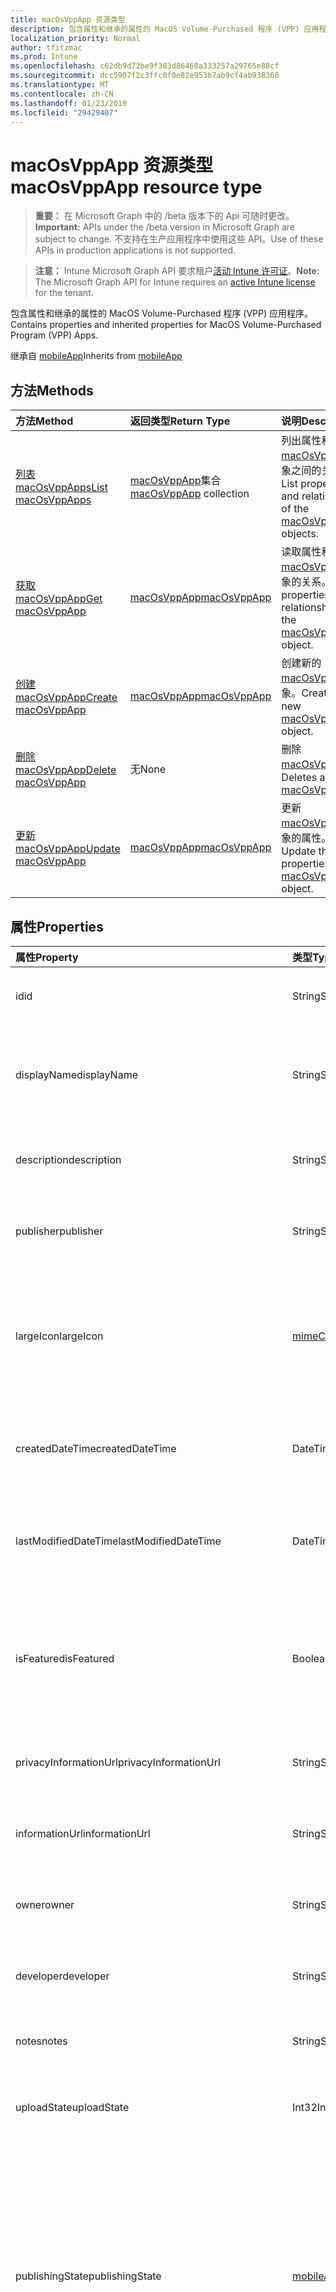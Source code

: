 ```yaml
---
title: macOsVppApp 资源类型
description: 包含属性和继承的属性的 MacOS Volume-Purchased 程序 (VPP) 应用程序。
localization_priority: Normal
author: tfitzmac
ms.prod: Intune
ms.openlocfilehash: c62db9d72be9f303d86468a333257a29765e88cf
ms.sourcegitcommit: dcc5907f2c3ffc0f0e82e953b7ab9cf4ab938360
ms.translationtype: MT
ms.contentlocale: zh-CN
ms.lasthandoff: 01/23/2019
ms.locfileid: "29429407"
---
```

# <a name="macosvppapp-resource-type"></a><span data-ttu-id="4b7e1-103">macOsVppApp 资源类型</span><span class="sxs-lookup"><span data-stu-id="4b7e1-103">macOsVppApp resource type</span></span>

> <span data-ttu-id="4b7e1-104">**重要：** 在 Microsoft Graph 中的 /beta 版本下的 Api 可随时更改。</span><span class="sxs-lookup"><span data-stu-id="4b7e1-104">**Important:** APIs under the /beta version in Microsoft Graph are subject to change.</span></span> <span data-ttu-id="4b7e1-105">不支持在生产应用程序中使用这些 API。</span><span class="sxs-lookup"><span data-stu-id="4b7e1-105">Use of these APIs in production applications is not supported.</span></span>

> <span data-ttu-id="4b7e1-106">**注意：** Intune Microsoft Graph API 要求租户[活动 Intune 许可证](https://go.microsoft.com/fwlink/?linkid=839381)。</span><span class="sxs-lookup"><span data-stu-id="4b7e1-106">**Note:** The Microsoft Graph API for Intune requires an [active Intune license](https://go.microsoft.com/fwlink/?linkid=839381) for the tenant.</span></span>

<span data-ttu-id="4b7e1-107">包含属性和继承的属性的 MacOS Volume-Purchased 程序 (VPP) 应用程序。</span><span class="sxs-lookup"><span data-stu-id="4b7e1-107">Contains properties and inherited properties for MacOS Volume-Purchased Program (VPP) Apps.</span></span>


<span data-ttu-id="4b7e1-108">继承自 [mobileApp](../resources/intune-apps-mobileapp.md)</span><span class="sxs-lookup"><span data-stu-id="4b7e1-108">Inherits from [mobileApp](../resources/intune-apps-mobileapp.md)</span></span>

## <a name="methods"></a><span data-ttu-id="4b7e1-109">方法</span><span class="sxs-lookup"><span data-stu-id="4b7e1-109">Methods</span></span>
|<span data-ttu-id="4b7e1-110">方法</span><span class="sxs-lookup"><span data-stu-id="4b7e1-110">Method</span></span>|<span data-ttu-id="4b7e1-111">返回类型</span><span class="sxs-lookup"><span data-stu-id="4b7e1-111">Return Type</span></span>|<span data-ttu-id="4b7e1-112">说明</span><span class="sxs-lookup"><span data-stu-id="4b7e1-112">Description</span></span>|
|:---|:---|:---|
|[<span data-ttu-id="4b7e1-113">列表 macOsVppApps</span><span class="sxs-lookup"><span data-stu-id="4b7e1-113">List macOsVppApps</span></span>](../api/intune-apps-macosvppapp-list.md)|<span data-ttu-id="4b7e1-114">[macOsVppApp](../resources/intune-apps-macosvppapp.md)集合</span><span class="sxs-lookup"><span data-stu-id="4b7e1-114">[macOsVppApp](../resources/intune-apps-macosvppapp.md) collection</span></span>|<span data-ttu-id="4b7e1-115">列出属性和[macOsVppApp](../resources/intune-apps-macosvppapp.md)对象之间的关系。</span><span class="sxs-lookup"><span data-stu-id="4b7e1-115">List properties and relationships of the [macOsVppApp](../resources/intune-apps-macosvppapp.md) objects.</span></span>|
|[<span data-ttu-id="4b7e1-116">获取 macOsVppApp</span><span class="sxs-lookup"><span data-stu-id="4b7e1-116">Get macOsVppApp</span></span>](../api/intune-apps-macosvppapp-get.md)|[<span data-ttu-id="4b7e1-117">macOsVppApp</span><span class="sxs-lookup"><span data-stu-id="4b7e1-117">macOsVppApp</span></span>](../resources/intune-apps-macosvppapp.md)|<span data-ttu-id="4b7e1-118">读取属性和[macOsVppApp](../resources/intune-apps-macosvppapp.md)对象的关系。</span><span class="sxs-lookup"><span data-stu-id="4b7e1-118">Read properties and relationships of the [macOsVppApp](../resources/intune-apps-macosvppapp.md) object.</span></span>|
|[<span data-ttu-id="4b7e1-119">创建 macOsVppApp</span><span class="sxs-lookup"><span data-stu-id="4b7e1-119">Create macOsVppApp</span></span>](../api/intune-apps-macosvppapp-create.md)|[<span data-ttu-id="4b7e1-120">macOsVppApp</span><span class="sxs-lookup"><span data-stu-id="4b7e1-120">macOsVppApp</span></span>](../resources/intune-apps-macosvppapp.md)|<span data-ttu-id="4b7e1-121">创建新的[macOsVppApp](../resources/intune-apps-macosvppapp.md)对象。</span><span class="sxs-lookup"><span data-stu-id="4b7e1-121">Create a new [macOsVppApp](../resources/intune-apps-macosvppapp.md) object.</span></span>|
|[<span data-ttu-id="4b7e1-122">删除 macOsVppApp</span><span class="sxs-lookup"><span data-stu-id="4b7e1-122">Delete macOsVppApp</span></span>](../api/intune-apps-macosvppapp-delete.md)|<span data-ttu-id="4b7e1-123">无</span><span class="sxs-lookup"><span data-stu-id="4b7e1-123">None</span></span>|<span data-ttu-id="4b7e1-124">删除[macOsVppApp](../resources/intune-apps-macosvppapp.md)。</span><span class="sxs-lookup"><span data-stu-id="4b7e1-124">Deletes a [macOsVppApp](../resources/intune-apps-macosvppapp.md).</span></span>|
|[<span data-ttu-id="4b7e1-125">更新 macOsVppApp</span><span class="sxs-lookup"><span data-stu-id="4b7e1-125">Update macOsVppApp</span></span>](../api/intune-apps-macosvppapp-update.md)|[<span data-ttu-id="4b7e1-126">macOsVppApp</span><span class="sxs-lookup"><span data-stu-id="4b7e1-126">macOsVppApp</span></span>](../resources/intune-apps-macosvppapp.md)|<span data-ttu-id="4b7e1-127">更新[macOsVppApp](../resources/intune-apps-macosvppapp.md)对象的属性。</span><span class="sxs-lookup"><span data-stu-id="4b7e1-127">Update the properties of a [macOsVppApp](../resources/intune-apps-macosvppapp.md) object.</span></span>|

## <a name="properties"></a><span data-ttu-id="4b7e1-128">属性</span><span class="sxs-lookup"><span data-stu-id="4b7e1-128">Properties</span></span>
|<span data-ttu-id="4b7e1-129">属性</span><span class="sxs-lookup"><span data-stu-id="4b7e1-129">Property</span></span>|<span data-ttu-id="4b7e1-130">类型</span><span class="sxs-lookup"><span data-stu-id="4b7e1-130">Type</span></span>|<span data-ttu-id="4b7e1-131">说明</span><span class="sxs-lookup"><span data-stu-id="4b7e1-131">Description</span></span>|
|:---|:---|:---|
|<span data-ttu-id="4b7e1-132">id</span><span class="sxs-lookup"><span data-stu-id="4b7e1-132">id</span></span>|<span data-ttu-id="4b7e1-133">String</span><span class="sxs-lookup"><span data-stu-id="4b7e1-133">String</span></span>|<span data-ttu-id="4b7e1-134">实体的键。</span><span class="sxs-lookup"><span data-stu-id="4b7e1-134">Key of the entity.</span></span> <span data-ttu-id="4b7e1-135">继承自 [mobileApp](../resources/intune-apps-mobileapp.md)</span><span class="sxs-lookup"><span data-stu-id="4b7e1-135">Inherited from [mobileApp](../resources/intune-apps-mobileapp.md)</span></span>|
|<span data-ttu-id="4b7e1-136">displayName</span><span class="sxs-lookup"><span data-stu-id="4b7e1-136">displayName</span></span>|<span data-ttu-id="4b7e1-137">String</span><span class="sxs-lookup"><span data-stu-id="4b7e1-137">String</span></span>|<span data-ttu-id="4b7e1-138">管理员提供或导入的应用标题。</span><span class="sxs-lookup"><span data-stu-id="4b7e1-138">The admin provided or imported title of the app.</span></span> <span data-ttu-id="4b7e1-139">继承自 [mobileApp](../resources/intune-apps-mobileapp.md)</span><span class="sxs-lookup"><span data-stu-id="4b7e1-139">Inherited from [mobileApp](../resources/intune-apps-mobileapp.md)</span></span>|
|<span data-ttu-id="4b7e1-140">description</span><span class="sxs-lookup"><span data-stu-id="4b7e1-140">description</span></span>|<span data-ttu-id="4b7e1-141">String</span><span class="sxs-lookup"><span data-stu-id="4b7e1-141">String</span></span>|<span data-ttu-id="4b7e1-142">应用的说明。</span><span class="sxs-lookup"><span data-stu-id="4b7e1-142">The description of the app.</span></span> <span data-ttu-id="4b7e1-143">继承自 [mobileApp](../resources/intune-apps-mobileapp.md)</span><span class="sxs-lookup"><span data-stu-id="4b7e1-143">Inherited from [mobileApp](../resources/intune-apps-mobileapp.md)</span></span>|
|<span data-ttu-id="4b7e1-144">publisher</span><span class="sxs-lookup"><span data-stu-id="4b7e1-144">publisher</span></span>|<span data-ttu-id="4b7e1-145">String</span><span class="sxs-lookup"><span data-stu-id="4b7e1-145">String</span></span>|<span data-ttu-id="4b7e1-146">应用的发布者。</span><span class="sxs-lookup"><span data-stu-id="4b7e1-146">The publisher of the app.</span></span> <span data-ttu-id="4b7e1-147">继承自 [mobileApp](../resources/intune-apps-mobileapp.md)</span><span class="sxs-lookup"><span data-stu-id="4b7e1-147">Inherited from [mobileApp](../resources/intune-apps-mobileapp.md)</span></span>|
|<span data-ttu-id="4b7e1-148">largeIcon</span><span class="sxs-lookup"><span data-stu-id="4b7e1-148">largeIcon</span></span>|[<span data-ttu-id="4b7e1-149">mimeContent</span><span class="sxs-lookup"><span data-stu-id="4b7e1-149">mimeContent</span></span>](../resources/intune-shared-mimecontent.md)|<span data-ttu-id="4b7e1-150">要显示在应用详细信息中并用于图标上传的大图标。</span><span class="sxs-lookup"><span data-stu-id="4b7e1-150">The large icon, to be displayed in the app details and used for upload of the icon.</span></span> <span data-ttu-id="4b7e1-151">继承自 [mobileApp](../resources/intune-apps-mobileapp.md)</span><span class="sxs-lookup"><span data-stu-id="4b7e1-151">Inherited from [mobileApp](../resources/intune-apps-mobileapp.md)</span></span>|
|<span data-ttu-id="4b7e1-152">createdDateTime</span><span class="sxs-lookup"><span data-stu-id="4b7e1-152">createdDateTime</span></span>|<span data-ttu-id="4b7e1-153">DateTimeOffset</span><span class="sxs-lookup"><span data-stu-id="4b7e1-153">DateTimeOffset</span></span>|<span data-ttu-id="4b7e1-154">创建应用的日期和时间。</span><span class="sxs-lookup"><span data-stu-id="4b7e1-154">The date and time the app was created.</span></span> <span data-ttu-id="4b7e1-155">继承自 [mobileApp](../resources/intune-apps-mobileapp.md)</span><span class="sxs-lookup"><span data-stu-id="4b7e1-155">Inherited from [mobileApp](../resources/intune-apps-mobileapp.md)</span></span>|
|<span data-ttu-id="4b7e1-156">lastModifiedDateTime</span><span class="sxs-lookup"><span data-stu-id="4b7e1-156">lastModifiedDateTime</span></span>|<span data-ttu-id="4b7e1-157">DateTimeOffset</span><span class="sxs-lookup"><span data-stu-id="4b7e1-157">DateTimeOffset</span></span>|<span data-ttu-id="4b7e1-158">上次修改应用的日期和时间。</span><span class="sxs-lookup"><span data-stu-id="4b7e1-158">The date and time the app was last modified.</span></span> <span data-ttu-id="4b7e1-159">继承自 [mobileApp](../resources/intune-apps-mobileapp.md)</span><span class="sxs-lookup"><span data-stu-id="4b7e1-159">Inherited from [mobileApp](../resources/intune-apps-mobileapp.md)</span></span>|
|<span data-ttu-id="4b7e1-160">isFeatured</span><span class="sxs-lookup"><span data-stu-id="4b7e1-160">isFeatured</span></span>|<span data-ttu-id="4b7e1-161">Boolean</span><span class="sxs-lookup"><span data-stu-id="4b7e1-161">Boolean</span></span>|<span data-ttu-id="4b7e1-162">指示应用是否被管理员标记为特色的值。继承自 [mobileApp](../resources/intune-apps-mobileapp.md)</span><span class="sxs-lookup"><span data-stu-id="4b7e1-162">The value indicating whether the app is marked as featured by the admin. Inherited from [mobileApp](../resources/intune-apps-mobileapp.md)</span></span>|
|<span data-ttu-id="4b7e1-163">privacyInformationUrl</span><span class="sxs-lookup"><span data-stu-id="4b7e1-163">privacyInformationUrl</span></span>|<span data-ttu-id="4b7e1-164">String</span><span class="sxs-lookup"><span data-stu-id="4b7e1-164">String</span></span>|<span data-ttu-id="4b7e1-165">隐私声明 Url。</span><span class="sxs-lookup"><span data-stu-id="4b7e1-165">The privacy statement Url.</span></span> <span data-ttu-id="4b7e1-166">继承自 [mobileApp](../resources/intune-apps-mobileapp.md)</span><span class="sxs-lookup"><span data-stu-id="4b7e1-166">Inherited from [mobileApp](../resources/intune-apps-mobileapp.md)</span></span>|
|<span data-ttu-id="4b7e1-167">informationUrl</span><span class="sxs-lookup"><span data-stu-id="4b7e1-167">informationUrl</span></span>|<span data-ttu-id="4b7e1-168">String</span><span class="sxs-lookup"><span data-stu-id="4b7e1-168">String</span></span>|<span data-ttu-id="4b7e1-169">详细信息 Url。</span><span class="sxs-lookup"><span data-stu-id="4b7e1-169">The more information Url.</span></span> <span data-ttu-id="4b7e1-170">继承自 [mobileApp](../resources/intune-apps-mobileapp.md)</span><span class="sxs-lookup"><span data-stu-id="4b7e1-170">Inherited from [mobileApp](../resources/intune-apps-mobileapp.md)</span></span>|
|<span data-ttu-id="4b7e1-171">owner</span><span class="sxs-lookup"><span data-stu-id="4b7e1-171">owner</span></span>|<span data-ttu-id="4b7e1-172">String</span><span class="sxs-lookup"><span data-stu-id="4b7e1-172">String</span></span>|<span data-ttu-id="4b7e1-173">应用的所有者。</span><span class="sxs-lookup"><span data-stu-id="4b7e1-173">The owner of the app.</span></span> <span data-ttu-id="4b7e1-174">继承自 [mobileApp](../resources/intune-apps-mobileapp.md)</span><span class="sxs-lookup"><span data-stu-id="4b7e1-174">Inherited from [mobileApp](../resources/intune-apps-mobileapp.md)</span></span>|
|<span data-ttu-id="4b7e1-175">developer</span><span class="sxs-lookup"><span data-stu-id="4b7e1-175">developer</span></span>|<span data-ttu-id="4b7e1-176">String</span><span class="sxs-lookup"><span data-stu-id="4b7e1-176">String</span></span>|<span data-ttu-id="4b7e1-177">应用的开发者。</span><span class="sxs-lookup"><span data-stu-id="4b7e1-177">The developer of the app.</span></span> <span data-ttu-id="4b7e1-178">继承自 [mobileApp](../resources/intune-apps-mobileapp.md)</span><span class="sxs-lookup"><span data-stu-id="4b7e1-178">Inherited from [mobileApp](../resources/intune-apps-mobileapp.md)</span></span>|
|<span data-ttu-id="4b7e1-179">notes</span><span class="sxs-lookup"><span data-stu-id="4b7e1-179">notes</span></span>|<span data-ttu-id="4b7e1-180">String</span><span class="sxs-lookup"><span data-stu-id="4b7e1-180">String</span></span>|<span data-ttu-id="4b7e1-181">应用的备注。</span><span class="sxs-lookup"><span data-stu-id="4b7e1-181">Notes for the app.</span></span> <span data-ttu-id="4b7e1-182">继承自 [mobileApp](../resources/intune-apps-mobileapp.md)</span><span class="sxs-lookup"><span data-stu-id="4b7e1-182">Inherited from [mobileApp](../resources/intune-apps-mobileapp.md)</span></span>|
|<span data-ttu-id="4b7e1-183">uploadState</span><span class="sxs-lookup"><span data-stu-id="4b7e1-183">uploadState</span></span>|<span data-ttu-id="4b7e1-184">Int32</span><span class="sxs-lookup"><span data-stu-id="4b7e1-184">Int32</span></span>|<span data-ttu-id="4b7e1-185">上载状态。</span><span class="sxs-lookup"><span data-stu-id="4b7e1-185">The upload state.</span></span> <span data-ttu-id="4b7e1-186">继承自 [mobileApp](../resources/intune-apps-mobileapp.md)</span><span class="sxs-lookup"><span data-stu-id="4b7e1-186">Inherited from [mobileApp](../resources/intune-apps-mobileapp.md)</span></span>|
|<span data-ttu-id="4b7e1-187">publishingState</span><span class="sxs-lookup"><span data-stu-id="4b7e1-187">publishingState</span></span>|[<span data-ttu-id="4b7e1-188">mobileAppPublishingState</span><span class="sxs-lookup"><span data-stu-id="4b7e1-188">mobileAppPublishingState</span></span>](../resources/intune-apps-mobileapppublishingstate.md)|<span data-ttu-id="4b7e1-189">应用的发布状态。</span><span class="sxs-lookup"><span data-stu-id="4b7e1-189">The publishing state for the app.</span></span> <span data-ttu-id="4b7e1-190">除非应用已发布，否则无法分配应用。</span><span class="sxs-lookup"><span data-stu-id="4b7e1-190">The app cannot be assigned unless the app is published.</span></span> <span data-ttu-id="4b7e1-191">继承自[mobileApp](../resources/intune-apps-mobileapp.md)。</span><span class="sxs-lookup"><span data-stu-id="4b7e1-191">Inherited from [mobileApp](../resources/intune-apps-mobileapp.md).</span></span> <span data-ttu-id="4b7e1-192">可取值为：`notPublished`、`processing`、`published`。</span><span class="sxs-lookup"><span data-stu-id="4b7e1-192">Possible values are: `notPublished`, `processing`, `published`.</span></span>|
|<span data-ttu-id="4b7e1-193">isAssigned</span><span class="sxs-lookup"><span data-stu-id="4b7e1-193">isAssigned</span></span>|<span data-ttu-id="4b7e1-194">Boolean</span><span class="sxs-lookup"><span data-stu-id="4b7e1-194">Boolean</span></span>|<span data-ttu-id="4b7e1-195">值，指示是否将应用程序分配给至少一个组。</span><span class="sxs-lookup"><span data-stu-id="4b7e1-195">The value indicating whether the app is assigned to at least one group.</span></span> <span data-ttu-id="4b7e1-196">继承自 [mobileApp](../resources/intune-apps-mobileapp.md)</span><span class="sxs-lookup"><span data-stu-id="4b7e1-196">Inherited from [mobileApp](../resources/intune-apps-mobileapp.md)</span></span>|
|<span data-ttu-id="4b7e1-197">roleScopeTagIds</span><span class="sxs-lookup"><span data-stu-id="4b7e1-197">roleScopeTagIds</span></span>|<span data-ttu-id="4b7e1-198">String 集合</span><span class="sxs-lookup"><span data-stu-id="4b7e1-198">String collection</span></span>|<span data-ttu-id="4b7e1-199">此移动应用程序的作用域标记 id 的列表。</span><span class="sxs-lookup"><span data-stu-id="4b7e1-199">List of scope tag ids for this mobile app.</span></span> <span data-ttu-id="4b7e1-200">继承自 [mobileApp](../resources/intune-apps-mobileapp.md)</span><span class="sxs-lookup"><span data-stu-id="4b7e1-200">Inherited from [mobileApp](../resources/intune-apps-mobileapp.md)</span></span>|
|<span data-ttu-id="4b7e1-201">usedLicenseCount</span><span class="sxs-lookup"><span data-stu-id="4b7e1-201">usedLicenseCount</span></span>|<span data-ttu-id="4b7e1-202">Int32</span><span class="sxs-lookup"><span data-stu-id="4b7e1-202">Int32</span></span>|<span data-ttu-id="4b7e1-203">使用中的 VPP 许可证数量。</span><span class="sxs-lookup"><span data-stu-id="4b7e1-203">The number of VPP licenses in use.</span></span>|
|<span data-ttu-id="4b7e1-204">totalLicenseCount</span><span class="sxs-lookup"><span data-stu-id="4b7e1-204">totalLicenseCount</span></span>|<span data-ttu-id="4b7e1-205">Int32</span><span class="sxs-lookup"><span data-stu-id="4b7e1-205">Int32</span></span>|<span data-ttu-id="4b7e1-206">VPP 许可证的总数。</span><span class="sxs-lookup"><span data-stu-id="4b7e1-206">The total number of VPP licenses.</span></span>|
|<span data-ttu-id="4b7e1-207">releaseDateTime</span><span class="sxs-lookup"><span data-stu-id="4b7e1-207">releaseDateTime</span></span>|<span data-ttu-id="4b7e1-208">DateTimeOffset</span><span class="sxs-lookup"><span data-stu-id="4b7e1-208">DateTimeOffset</span></span>|<span data-ttu-id="4b7e1-209">VPP 应用程序的发布日期和时间。</span><span class="sxs-lookup"><span data-stu-id="4b7e1-209">The VPP application release date and time.</span></span>|
|<span data-ttu-id="4b7e1-210">appStoreUrl</span><span class="sxs-lookup"><span data-stu-id="4b7e1-210">appStoreUrl</span></span>|<span data-ttu-id="4b7e1-211">String</span><span class="sxs-lookup"><span data-stu-id="4b7e1-211">String</span></span>|<span data-ttu-id="4b7e1-212">存储 URL。</span><span class="sxs-lookup"><span data-stu-id="4b7e1-212">The store URL.</span></span>|
|<span data-ttu-id="4b7e1-213">licensingType</span><span class="sxs-lookup"><span data-stu-id="4b7e1-213">licensingType</span></span>|[<span data-ttu-id="4b7e1-214">vppLicensingType</span><span class="sxs-lookup"><span data-stu-id="4b7e1-214">vppLicensingType</span></span>](../resources/intune-apps-vpplicensingtype.md)|<span data-ttu-id="4b7e1-215">受支持的许可证类型。</span><span class="sxs-lookup"><span data-stu-id="4b7e1-215">The supported License Type.</span></span>|
|<span data-ttu-id="4b7e1-216">vppTokenOrganizationName</span><span class="sxs-lookup"><span data-stu-id="4b7e1-216">vppTokenOrganizationName</span></span>|<span data-ttu-id="4b7e1-217">String</span><span class="sxs-lookup"><span data-stu-id="4b7e1-217">String</span></span>|<span data-ttu-id="4b7e1-218">与 Apple Volume Purchase Program 令牌关联的组织</span><span class="sxs-lookup"><span data-stu-id="4b7e1-218">The organization associated with the Apple Volume Purchase Program Token</span></span>|
|<span data-ttu-id="4b7e1-219">vppTokenAccountType</span><span class="sxs-lookup"><span data-stu-id="4b7e1-219">vppTokenAccountType</span></span>|[<span data-ttu-id="4b7e1-220">vppTokenAccountType</span><span class="sxs-lookup"><span data-stu-id="4b7e1-220">vppTokenAccountType</span></span>](../resources/intune-shared-vpptokenaccounttype.md)|<span data-ttu-id="4b7e1-221">与给定的 Apple Volume Purchase Program 令牌关联的批量购买计划的类型。</span><span class="sxs-lookup"><span data-stu-id="4b7e1-221">The type of volume purchase program which the given Apple Volume Purchase Program Token is associated with.</span></span> <span data-ttu-id="4b7e1-222">可取值为：`business`、`education`。</span><span class="sxs-lookup"><span data-stu-id="4b7e1-222">Possible values are: `business`, `education`.</span></span> <span data-ttu-id="4b7e1-223">可取值为：`business`、`education`。</span><span class="sxs-lookup"><span data-stu-id="4b7e1-223">Possible values are: `business`, `education`.</span></span>|
|<span data-ttu-id="4b7e1-224">vppTokenAppleId</span><span class="sxs-lookup"><span data-stu-id="4b7e1-224">vppTokenAppleId</span></span>|<span data-ttu-id="4b7e1-225">String</span><span class="sxs-lookup"><span data-stu-id="4b7e1-225">String</span></span>|<span data-ttu-id="4b7e1-226">与给定的 Apple Volume Purchase Program 令牌关联的 Apple ID。</span><span class="sxs-lookup"><span data-stu-id="4b7e1-226">The Apple Id associated with the given Apple Volume Purchase Program Token.</span></span>|
|<span data-ttu-id="4b7e1-227">bundleId</span><span class="sxs-lookup"><span data-stu-id="4b7e1-227">bundleId</span></span>|<span data-ttu-id="4b7e1-228">String</span><span class="sxs-lookup"><span data-stu-id="4b7e1-228">String</span></span>|<span data-ttu-id="4b7e1-229">标识名称。</span><span class="sxs-lookup"><span data-stu-id="4b7e1-229">The Identity Name.</span></span>|
|<span data-ttu-id="4b7e1-230">vppTokenId</span><span class="sxs-lookup"><span data-stu-id="4b7e1-230">vppTokenId</span></span>|<span data-ttu-id="4b7e1-231">String</span><span class="sxs-lookup"><span data-stu-id="4b7e1-231">String</span></span>|<span data-ttu-id="4b7e1-232">与此应用程序关联的 VPP 标记的标识符。</span><span class="sxs-lookup"><span data-stu-id="4b7e1-232">Identifier of the VPP token associated with this app.</span></span>|
|<span data-ttu-id="4b7e1-233">revokeLicenseActionResults</span><span class="sxs-lookup"><span data-stu-id="4b7e1-233">revokeLicenseActionResults</span></span>|<span data-ttu-id="4b7e1-234">[macOsVppAppRevokeLicensesActionResult](../resources/intune-apps-macosvppapprevokelicensesactionresult.md)集合</span><span class="sxs-lookup"><span data-stu-id="4b7e1-234">[macOsVppAppRevokeLicensesActionResult](../resources/intune-apps-macosvppapprevokelicensesactionresult.md) collection</span></span>|<span data-ttu-id="4b7e1-235">结果的撤消此应用程序许可证操作。</span><span class="sxs-lookup"><span data-stu-id="4b7e1-235">Results of revoke license actions on this app.</span></span>|

## <a name="relationships"></a><span data-ttu-id="4b7e1-236">关系</span><span class="sxs-lookup"><span data-stu-id="4b7e1-236">Relationships</span></span>
|<span data-ttu-id="4b7e1-237">关系</span><span class="sxs-lookup"><span data-stu-id="4b7e1-237">Relationship</span></span>|<span data-ttu-id="4b7e1-238">类型</span><span class="sxs-lookup"><span data-stu-id="4b7e1-238">Type</span></span>|<span data-ttu-id="4b7e1-239">说明</span><span class="sxs-lookup"><span data-stu-id="4b7e1-239">Description</span></span>|
|:---|:---|:---|
|<span data-ttu-id="4b7e1-240">categories</span><span class="sxs-lookup"><span data-stu-id="4b7e1-240">categories</span></span>|<span data-ttu-id="4b7e1-241">[mobileAppCategory](../resources/intune-apps-mobileappcategory.md) 集合</span><span class="sxs-lookup"><span data-stu-id="4b7e1-241">[mobileAppCategory](../resources/intune-apps-mobileappcategory.md) collection</span></span>|<span data-ttu-id="4b7e1-242">此应用的类别列表。</span><span class="sxs-lookup"><span data-stu-id="4b7e1-242">The list of categories for this app.</span></span> <span data-ttu-id="4b7e1-243">继承自 [mobileApp](../resources/intune-apps-mobileapp.md)</span><span class="sxs-lookup"><span data-stu-id="4b7e1-243">Inherited from [mobileApp](../resources/intune-apps-mobileapp.md)</span></span>|
|<span data-ttu-id="4b7e1-244">assignments</span><span class="sxs-lookup"><span data-stu-id="4b7e1-244">assignments</span></span>|<span data-ttu-id="4b7e1-245">[mobileAppAssignment](../resources/intune-apps-mobileappassignment.md) 集合</span><span class="sxs-lookup"><span data-stu-id="4b7e1-245">[mobileAppAssignment](../resources/intune-apps-mobileappassignment.md) collection</span></span>|<span data-ttu-id="4b7e1-246">此移动应用的组分配的列表。</span><span class="sxs-lookup"><span data-stu-id="4b7e1-246">The list of group assignments for this mobile app.</span></span> <span data-ttu-id="4b7e1-247">继承自 [mobileApp](../resources/intune-apps-mobileapp.md)</span><span class="sxs-lookup"><span data-stu-id="4b7e1-247">Inherited from [mobileApp](../resources/intune-apps-mobileapp.md)</span></span>|
|<span data-ttu-id="4b7e1-248">installSummary</span><span class="sxs-lookup"><span data-stu-id="4b7e1-248">installSummary</span></span>|[<span data-ttu-id="4b7e1-249">mobileAppInstallSummary</span><span class="sxs-lookup"><span data-stu-id="4b7e1-249">mobileAppInstallSummary</span></span>](../resources/intune-apps-mobileappinstallsummary.md)|<span data-ttu-id="4b7e1-250">移动应用安装摘要。</span><span class="sxs-lookup"><span data-stu-id="4b7e1-250">Mobile App Install Summary.</span></span> <span data-ttu-id="4b7e1-251">继承自 [mobileApp](../resources/intune-apps-mobileapp.md)</span><span class="sxs-lookup"><span data-stu-id="4b7e1-251">Inherited from [mobileApp](../resources/intune-apps-mobileapp.md)</span></span>|
|<span data-ttu-id="4b7e1-252">deviceStatuses</span><span class="sxs-lookup"><span data-stu-id="4b7e1-252">deviceStatuses</span></span>|<span data-ttu-id="4b7e1-253">[mobileAppInstallStatus](../resources/intune-apps-mobileappinstallstatus.md)集合</span><span class="sxs-lookup"><span data-stu-id="4b7e1-253">[mobileAppInstallStatus](../resources/intune-apps-mobileappinstallstatus.md) collection</span></span>|<span data-ttu-id="4b7e1-254">此移动应用程序的安装状态的列表。</span><span class="sxs-lookup"><span data-stu-id="4b7e1-254">The list of installation states for this mobile app.</span></span> <span data-ttu-id="4b7e1-255">继承自 [mobileApp](../resources/intune-apps-mobileapp.md)</span><span class="sxs-lookup"><span data-stu-id="4b7e1-255">Inherited from [mobileApp](../resources/intune-apps-mobileapp.md)</span></span>|
|<span data-ttu-id="4b7e1-256">userStatuses</span><span class="sxs-lookup"><span data-stu-id="4b7e1-256">userStatuses</span></span>|<span data-ttu-id="4b7e1-257">[userAppInstallStatus](../resources/intune-apps-userappinstallstatus.md)集合</span><span class="sxs-lookup"><span data-stu-id="4b7e1-257">[userAppInstallStatus](../resources/intune-apps-userappinstallstatus.md) collection</span></span>|<span data-ttu-id="4b7e1-258">此移动应用程序的安装状态的列表。</span><span class="sxs-lookup"><span data-stu-id="4b7e1-258">The list of installation states for this mobile app.</span></span> <span data-ttu-id="4b7e1-259">继承自 [mobileApp](../resources/intune-apps-mobileapp.md)</span><span class="sxs-lookup"><span data-stu-id="4b7e1-259">Inherited from [mobileApp](../resources/intune-apps-mobileapp.md)</span></span>|
|<span data-ttu-id="4b7e1-260">assignedLicenses</span><span class="sxs-lookup"><span data-stu-id="4b7e1-260">assignedLicenses</span></span>|<span data-ttu-id="4b7e1-261">[macOsVppAppAssignedLicense](../resources/intune-apps-macosvppappassignedlicense.md)集合</span><span class="sxs-lookup"><span data-stu-id="4b7e1-261">[macOsVppAppAssignedLicense](../resources/intune-apps-macosvppappassignedlicense.md) collection</span></span>|<span data-ttu-id="4b7e1-262">分配给此应用程序许可证。</span><span class="sxs-lookup"><span data-stu-id="4b7e1-262">The licenses assigned to this app.</span></span>|

## <a name="json-representation"></a><span data-ttu-id="4b7e1-263">JSON 表示形式</span><span class="sxs-lookup"><span data-stu-id="4b7e1-263">JSON Representation</span></span>
<span data-ttu-id="4b7e1-264">下面是资源的 JSON 表示形式。</span><span class="sxs-lookup"><span data-stu-id="4b7e1-264">Here is a JSON representation of the resource.</span></span>
<!-- {
  "blockType": "resource",
  "keyProperty": "id",
  "@odata.type": "microsoft.graph.macOsVppApp"
}
-->
``` json
{
  "@odata.type": "#microsoft.graph.macOsVppApp",
  "id": "String (identifier)",
  "displayName": "String",
  "description": "String",
  "publisher": "String",
  "largeIcon": {
    "@odata.type": "microsoft.graph.mimeContent",
    "type": "String",
    "value": "binary"
  },
  "createdDateTime": "String (timestamp)",
  "lastModifiedDateTime": "String (timestamp)",
  "isFeatured": true,
  "privacyInformationUrl": "String",
  "informationUrl": "String",
  "owner": "String",
  "developer": "String",
  "notes": "String",
  "uploadState": 1024,
  "publishingState": "String",
  "isAssigned": true,
  "roleScopeTagIds": [
    "String"
  ],
  "usedLicenseCount": 1024,
  "totalLicenseCount": 1024,
  "releaseDateTime": "String (timestamp)",
  "appStoreUrl": "String",
  "licensingType": {
    "@odata.type": "microsoft.graph.vppLicensingType",
    "supportUserLicensing": true,
    "supportDeviceLicensing": true,
    "supportsUserLicensing": true,
    "supportsDeviceLicensing": true
  },
  "vppTokenOrganizationName": "String",
  "vppTokenAccountType": "String",
  "vppTokenAppleId": "String",
  "bundleId": "String",
  "vppTokenId": "String",
  "revokeLicenseActionResults": [
    {
      "@odata.type": "microsoft.graph.macOsVppAppRevokeLicensesActionResult",
      "userId": "String",
      "managedDeviceId": "String",
      "totalLicensesCount": 1024,
      "failedLicensesCount": 1024,
      "actionFailureReason": "String",
      "actionName": "String",
      "actionState": "String",
      "startDateTime": "String (timestamp)",
      "lastUpdatedDateTime": "String (timestamp)"
    }
  ]
}
```




